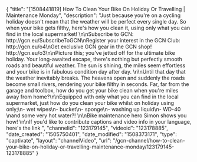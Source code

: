 {
    "title": "[1508441819] How To Clean Your Bike On Holiday Or Travelling | Maintenance Monday",
    "description": "Just because you're on a cycling holiday doesn't mean that the weather will be perfect every single day. So when your bike gets filthy, here's how you clean it, using only what you can find in the local supermarket! \n\nSubscribe to GCN: http:\/\/gcn.eu\/SubscribeToGCN\nRegister your interest in the GCN Club: http:\/\/gcn.eu\/o4\nGet exclusive GCN gear in the GCN shop! http:\/\/gcn.eu\/o3\n\nPicture this; you've jetted off for the ultimate bike holiday. Your long-awaited escape, there's nothing but perfectly smooth roads and beautiful weather. The sun is shining, the miles seem effortless and your bike is in fabulous condition day after day. \n\nUntil that day that the weather inevitably breaks. The heavens open and suddenly the roads become small rivers, rendering your bike filthy in seconds. Far, far from the garage and toolbox, how do you get your bike clean when you're miles away from home?\n\nEquipped with only what you can find in the local supermarket, just how do you clean your bike whilst on holiday using only;\n- wet wipes\n- bucket\n- sponge\n- washing up liquid\n- WD-40 \nand some very hot water?! \n\nBike maintenance hero Simon shows you how! \n\nIf you'd like to contribute captions and video info in your language, here's the link ",
    "channelid": "123179145",
    "videoid": "123178885",
    "date_created": "1505750401",
    "date_modified": "1508373171",
    "type": "captivate",
    "layout": "channelVideo",
    "url": "\/gcn-channel\/how-to-clean-your-bike-on-holiday-or-travelling-maintenance-monday\/123179145-123178885"
}